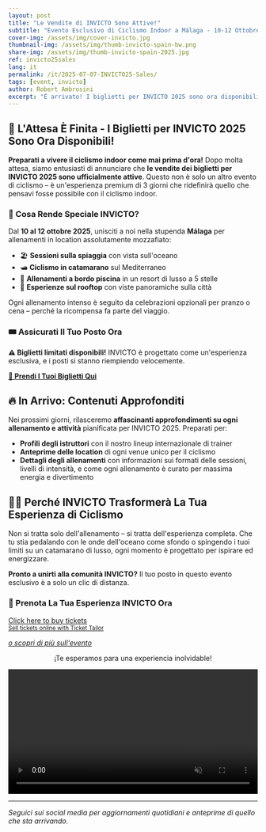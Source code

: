 ```yaml
---
layout: post
title: "Le Vendite di INVICTO Sono Attive!"
subtitle: "Evento Esclusivo di Ciclismo Indoor a Málaga - 10-12 Ottobre 2025"
cover-img: /assets/img/cover-invicto.jpg
thumbnail-img: /assets/img/thumb-invicto-spain-bw.png
share-img: /assets/img/thumb-invicto-spain-2025.jpg
ref: invicto25sales
lang: it
permalink: /it/2025-07-07-INVICTO25-Sales/
tags: [event, invicto]
author: Robert Ambrosini
excerpt: "È arrivato! I biglietti per INVICTO 2025 sono ora disponibili. Non perdere questa esperienza esclusiva di 3 giorni di ciclismo indoor in location mozzafiato di Málaga."
---
```


## 🎉 L'Attesa È Finita - I Biglietti per INVICTO 2025 Sono Ora Disponibili!

**Preparati a vivere il ciclismo indoor come mai prima d'ora!** Dopo molta attesa, siamo entusiasti di annunciare che **le vendite dei biglietti per INVICTO 2025 sono ufficialmente attive**. Questo non è solo un altro evento di ciclismo – è un'esperienza premium di 3 giorni che ridefinirà quello che pensavi fosse possibile con il ciclismo indoor.

### 🌟 Cosa Rende Speciale INVICTO?

Dal **10 al 12 ottobre 2025**, unisciti a noi nella stupenda **Málaga** per allenamenti in location assolutamente mozzafiato:
- 🏖️ **Sessioni sulla spiaggia** con vista sull'oceano
- 🛥️ **Ciclismo in catamarano** sul Mediterraneo
- 🏨 **Allenamenti a bordo piscina** in un resort di lusso a 5 stelle
- 🌅 **Esperienze sul rooftop** con viste panoramiche sulla città

Ogni allenamento intenso è seguito da celebrazioni opzionali per pranzo o cena – perché la ricompensa fa parte del viaggio.

### 🎟️ Assicurati Il Tuo Posto Ora

**⚠️ Biglietti limitati disponibili!** INVICTO è progettato come un'esperienza esclusiva, e i posti si stanno riempiendo velocemente.

**[🎫 Prendi I Tuoi Biglietti Qui](/it/p/eventi/invicto-2025)**

## 🔥 In Arrivo: Contenuti Approfonditi

Nei prossimi giorni, rilasceremo **affascinanti approfondimenti su ogni allenamento e attività** pianificata per INVICTO 2025. Preparati per:

- **Profili degli istruttori** con il nostro lineup internazionale di trainer
- **Anteprime delle location** di ogni venue unico per il ciclismo
- **Dettagli degli allenamenti** con informazioni sui formati delle sessioni, livelli di intensità, e come ogni allenamento è curato per massima energia e divertimento

## 🚴‍♀️ Perché INVICTO Trasformerà La Tua Esperienza di Ciclismo

Non si tratta solo dell'allenamento – si tratta dell'esperienza completa. Che tu stia pedalando con le onde dell'oceano come sfondo o spingendo i tuoi limiti su un catamarano di lusso, ogni momento è progettato per ispirare ed energizzare.

**Pronto a unirti alla comunità INVICTO?** Il tuo posto in questo evento esclusivo è a solo un clic di distanza.

### 🎫 Prenota La Tua Esperienza INVICTO Ora
<!-- Ticket Tailor: All events (https://app.tickettailor.com/widget-embed-codes) -->
<div class="tt-widget"><div class="tt-widget-fallback"><p><a href="https://www.tickettailor.com/all-tickets/sporti/?ref=website_widget&show_search_filter=true&show_date_filter=true&show_sort=true" target="_blank">Click here to buy tickets</a><br /><small><a href="https://www.tickettailor.com?rf=wdg_252091" class="tt-widget-powered">Sell tickets online with Ticket Tailor</a></small></p></div><script src="https://cdn.tickettailor.com/js/widgets/min/widget.js" data-url="https://www.tickettailor.com/all-tickets/sporti/?ref=website_widget&show_search_filter=true&show_date_filter=true&show_sort=true" data-type="inline" data-inline-minimal="false" data-inline-show-logo="false" data-inline-bg-fill="true" data-inline-inherit-ref-from-url-param="" data-inline-ref="website_widget"></script></div>

_[o scopri di più sull'evento](/it/p/eventi/invicto-2025)_

<p style="text-align: center;">¡Te esperamos para una experiencia inolvidable!</p>
<div style="position: relative;">
  <video autoplay loop muted playsinline controls style="text-align: center; width:100%;">
    <source src="{{ '/assets/vid/invicto-trailer-1.mp4' | relative_url }}" type="video/mp4">
    Your browser does not support the video tag.
  </video>
</div>

---

_Seguici sui social media per aggiornamenti quotidiani e anteprime di quello che sta arrivando._
